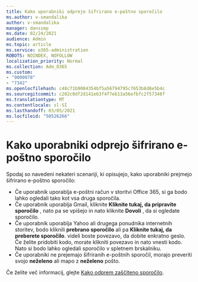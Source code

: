 ```yaml
---
title: Kako uporabniki odprejo šifrirano e-poštno sporočilo
ms.author: v-smandalika
author: v-smandalika
manager: dansimp
ms.date: 02/24/2021
audience: Admin
ms.topic: article
ms.service: o365-administration
ROBOTS: NOINDEX, NOFOLLOW
localization_priority: Normal
ms.collection: Adm_O365
ms.custom:
- "9000078"
- "7342"
ms.openlocfilehash: c48c71b9084354bf5a56794795c7653b8d8e5b4c
ms.sourcegitcommit: c202c0df2d141e63f4f7eb13a56efbfc2f57348f
ms.translationtype: MT
ms.contentlocale: sl-SI
ms.lasthandoff: 03/05/2021
ms.locfileid: "50526266"
---
```

# <a name="how-users-open-an-encrypted-email-message"></a>Kako uporabniki odprejo šifrirano e-poštno sporočilo

Spodaj so navedeni nekateri scenariji, ki opisujejo, kako uporabniki prejmejo šifrirano e-poštno sporočilo:

- Če uporabnik uporablja e-poštni račun v storitvi Office 365, si ga bodo lahko ogledali tako kot vsa druga sporočila.
- Če uporabnik uporablja Gmail, kliknite **Kliknite tukaj, da pripravite sporočilo** , nato pa se vpišejo in nato kliknite **Dovoli** , da si ogledate sporočilo.
- Če uporabnik uporablja Yahoo ali drugega ponudnika internetnih storitev, bodo kliknili **prebrano sporočilo** ali pa **Kliknite tukaj, da preberete sporočilo**. videli boste povezavo, da dobite enkratno geslo. Če želite pridobiti kodo, morate klikniti povezavo in nato vnesti kodo. Nato si bodo lahko ogledali sporočilo v spletnem brskalniku.
- Če uporabniki ne prejemajo šifriranih e-poštnih sporočil, morajo preveriti svojo **neželeno** ali mapo z **neželeno** pošto.

Če želite več informacij, glejte [Kako odprem zaščiteno sporočilo](https://support.microsoft.com/topic/how-do-i-open-a-protected-message-1157a286-8ecc-4b1e-ac43-2a608fbf3098).